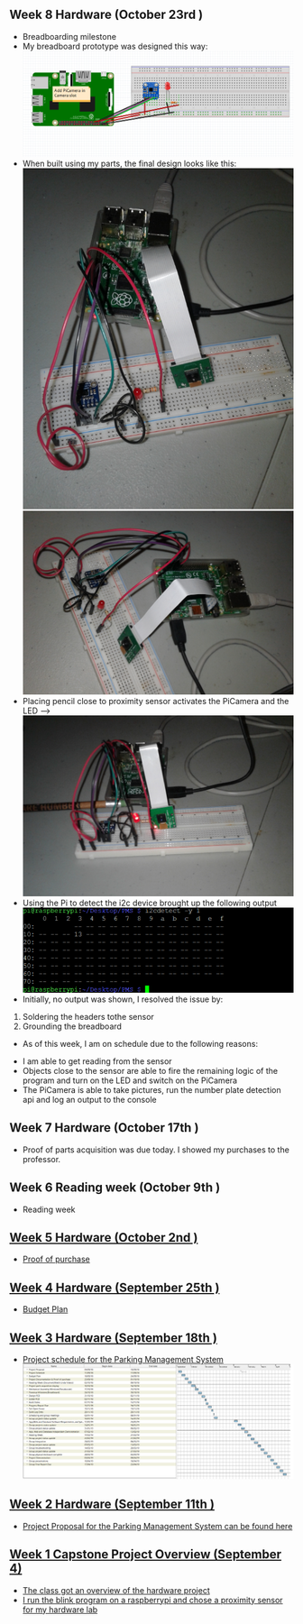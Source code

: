   ## Week 8 Hardware (October 23rd )
 * Breadboarding milestone
 * My breadboard prototype was designed this way:
  ![alt text](https://github.com/davista123/ParkingManagementSystem/blob/master/documentation/breadboard_design.PNG)
  * When built using my parts, the final design looks like this:
    ![alt text](https://github.com/davista123/ParkingManagementSystem/blob/master/documentation/breadboard_1.PNG)
    ![alt text](https://github.com/davista123/ParkingManagementSystem/blob/master/documentation/breadboard_3.PNG)
  * Placing pencil close to proximity sensor activates the PiCamera and the LED -->
  ![alt text](https://github.com/davista123/ParkingManagementSystem/blob/master/documentation/breadboard_2.PNG)
  * Using the Pi to detect the i2c device brought up the following output
  ![alt text](https://github.com/davista123/ParkingManagementSystem/blob/master/documentation/i2c_test.PNG)
  * Initially, no output was shown, I resolved the issue by:
  1. Soldering the headers tothe sensor
  2. Grounding the breadboard
  * As of this week, I am on schedule due to the following reasons:
  - I am able to get reading from the sensor
  - Objects close to the sensor are able to fire the remaining logic of the program and turn on the LED and switch on the PiCamera
  - The PiCamera is able to take pictures, run the number plate detection api and log an output to the console
 
 
 ## Week 7 Hardware (October 17th )
 * Proof of parts acquisition was due today. I showed my purchases to the professor.
 
 

## Week 6 Reading week (October 9th )
 
 * Reading week <a href="https://github.com/davista123/ParkingManagementSystem/blob/master/documentation/Proof%20of%20purchase.pdf"/>

## Week 5 Hardware (October 2nd )
 
 * Proof of purchase <a href="https://github.com/davista123/ParkingManagementSystem/blob/master/documentation/Proof%20of%20purchase.pdf"/>
 
 
 ## Week 4 Hardware (September 25th )
 
 * Budget Plan <a href="https://github.com/davista123/ParkingManagementSystem/master/documentation/PartsForParkingManagementSystem.xlsx"/>
 
 ## Week 3 Hardware (September 18th )
 * Project schedule for the Parking Management System
 ![alt text](https://github.com/davista123/ParkingManagementSystem/blob/master/documentation/projectschedule.png)
 
 ## Week 2 Hardware (September 11th )
 
 * Project Proposal for the Parking Management System can be found here<a href="https://github.com/davista123/ParkingManagementSystem/blob/master/documentation/ProposalContentDavidUcheRev02-converted.docxx"/>

 
 ## Week 1 Capstone Project Overview (September 4)
 
 * The class got an overview of the hardware project
 * I run the blink program on a raspberrypi and chose a proximity sensor for my hardware lab
